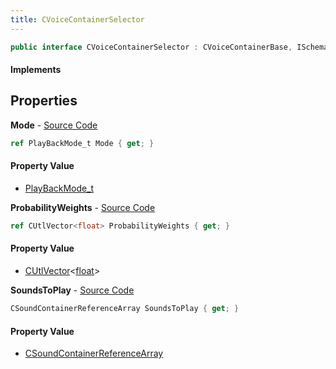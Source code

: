 ```yaml
---
title: CVoiceContainerSelector
---
```


```csharp
public interface CVoiceContainerSelector : CVoiceContainerBase, ISchemaClass<CVoiceContainerBase>, ISchemaClass<CVoiceContainerSelector>, ISchemaField, ISchemaClass, INativeHandle
```

#### Implements

## Properties

**Mode** - [Source Code](https://github.com/swiftly-solution/swiftlys2/blob/master/managed/src/SwiftlyS2.Generated/Schemas/Interfaces/CVoiceContainerSelector.cs#L16)

```csharp
ref PlayBackMode_t Mode { get; }
```

#### Property Value

- [PlayBackMode_t](/docs/api/shared/schemadefinitions/playbackmode_t)

**ProbabilityWeights** - [Source Code](https://github.com/swiftly-solution/swiftlys2/blob/master/managed/src/SwiftlyS2.Generated/Schemas/Interfaces/CVoiceContainerSelector.cs#L20)

```csharp
ref CUtlVector<float> ProbabilityWeights { get; }
```

#### Property Value

- [CUtlVector](/docs/api/shared/natives/cutlvector-1)<[float](https://learn.microsoft.com/dotnet/api/system.single)>

**SoundsToPlay** - [Source Code](https://github.com/swiftly-solution/swiftlys2/blob/master/managed/src/SwiftlyS2.Generated/Schemas/Interfaces/CVoiceContainerSelector.cs#L18)

```csharp
CSoundContainerReferenceArray SoundsToPlay { get; }
```

#### Property Value

- [CSoundContainerReferenceArray](/docs/api/shared/schemadefinitions/csoundcontainerreferencearray)

